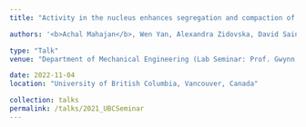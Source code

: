 ```yaml
---
title: "Activity in the nucleus enhances segregation and compaction of heterochromatin"

authors: '<b>Achal Mahajan</b>, Wen Yan, Alexandra Zidovska, David Saintillan and Michael J. Shelley.'

type: "Talk"
venue: "Department of Mechanical Engineering (Lab Seminar: Prof. Gwynn Elfring)"

date: 2022-11-04
location: "University of British Columbia, Vancouver, Canada"

collection: talks
permalink: /talks/2021_UBCSeminar
---
```

